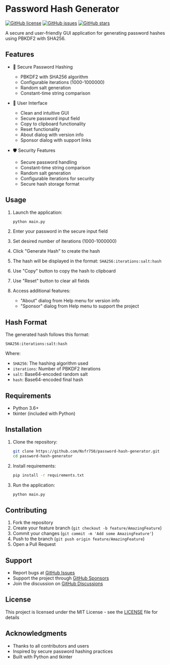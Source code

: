 # Password Hash Generator

[![GitHub license](https://img.shields.io/github/license/Nsfr750/password-hash-generator)](https://github.com/Nsfr750/password-hash-generator/blob/master/LICENSE)
[![GitHub issues](https://img.shields.io/github/issues/Nsfr750/password-hash-generator)](https://github.com/Nsfr750/password-hash-generator/issues)
[![GitHub stars](https://img.shields.io/github/stars/Nsfr750/password-hash-generator)](https://github.com/Nsfr750/password-hash-generator/stargazers)

A secure and user-friendly GUI application for generating password hashes using PBKDF2 with SHA256.

## Features

- 🔐 Secure Password Hashing
  - PBKDF2 with SHA256 algorithm
  - Configurable iterations (1000-1000000)
  - Random salt generation
  - Constant-time string comparison

- 📝 User Interface
  - Clean and intuitive GUI
  - Secure password input field
  - Copy to clipboard functionality
  - Reset functionality
  - About dialog with version info
  - Sponsor dialog with support links

- 🛡️ Security Features
  - Secure password handling
  - Constant-time string comparison
  - Random salt generation
  - Configurable iterations for security
  - Secure hash storage format

## Usage

1. Launch the application:
   ```bash
   python main.py
   ```

2. Enter your password in the secure input field
3. Set desired number of iterations (1000-1000000)
4. Click "Generate Hash" to create the hash
5. The hash will be displayed in the format: `SHA256:iterations:salt:hash`
6. Use "Copy" button to copy the hash to clipboard
7. Use "Reset" button to clear all fields
8. Access additional features:
   - "About" dialog from Help menu for version info
   - "Sponsor" dialog from Help menu to support the project

## Hash Format

The generated hash follows this format:
```
SHA256:iterations:salt:hash
```
Where:
- `SHA256`: The hashing algorithm used
- `iterations`: Number of PBKDF2 iterations
- `salt`: Base64-encoded random salt
- `hash`: Base64-encoded final hash

## Requirements

- Python 3.6+
- tkinter (included with Python)

## Installation

1. Clone the repository:
   ```bash
   git clone https://github.com/Nsfr750/password-hash-generator.git
   cd password-hash-generator
   ```

2. Install requirements:
   ```bash
   pip install -r requirements.txt
   ```

3. Run the application:
   ```bash
   python main.py
   ```

## Contributing

1. Fork the repository
2. Create your feature branch (`git checkout -b feature/AmazingFeature`)
3. Commit your changes (`git commit -m 'Add some AmazingFeature'`)
4. Push to the branch (`git push origin feature/AmazingFeature`)
5. Open a Pull Request

## Support

- Report bugs at [GitHub Issues](https://github.com/Nsfr750/password-hash-generator/issues)
- Support the project through [GitHub Sponsors](https://github.com/sponsors/Nsfr750)
- Join the discussion on [GitHub Discussions](https://github.com/Nsfr750/password-hash-generator/discussions)

## License

This project is licensed under the MIT License - see the [LICENSE](LICENSE) file for details

## Acknowledgments

- Thanks to all contributors and users
- Inspired by secure password hashing practices
- Built with Python and tkinter
